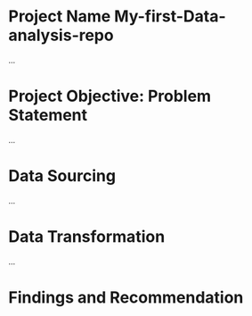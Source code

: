 #   Project Name My-first-Data-analysis-repo

...
# Project Objective: Problem Statement



...
# Data Sourcing


...
# Data Transformation




...
# Findings and Recommendation
